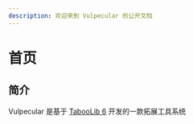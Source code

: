 ```yaml
---
description: 欢迎来到 Vulpecular 的公开文档
---
```


# 首页

## 简介

Vulpecular 是基于 [TabooLib 6](https://github.com/TabooLib/taboolib) 开发的一款拓展工具系统